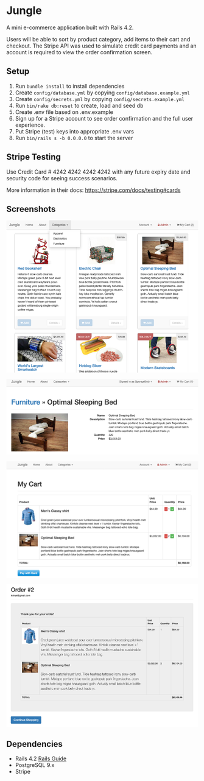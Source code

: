 # Jungle

A mini e-commerce application built with Rails 4.2.

Users will be able to sort by product category, add items to their cart and checkout. The Stripe API was used to simulate credit card payments and an account is required to view the order confirmation screen.

## Setup

1. Run `bundle install` to install dependencies
2. Create `config/database.yml` by copying `config/database.example.yml`
3. Create `config/secrets.yml` by copying `config/secrets.example.yml`
4. Run `bin/rake db:reset` to create, load and seed db
5. Create .env file based on .env.example
6. Sign up for a Stripe account to see order confirmation and the full user experience.
7. Put Stripe (test) keys into appropriate .env vars
8. Run `bin/rails s -b 0.0.0.0` to start the server

## Stripe Testing

Use Credit Card # 4242 4242 4242 4242 with any future expiry date and security code for seeing success scenarios.

More information in their docs: <https://stripe.com/docs/testing#cards>

## Screenshots

!["Screenshot of the home page"](https://raw.githubusercontent.com/stevencschoi/jungle-rails/master/docs/home-page.png)

!["Screenshot of product details"](https://raw.githubusercontent.com/stevencschoi/jungle-rails/master/docs/product-details.png)

!["Screenshot of cart"](https://raw.githubusercontent.com/stevencschoi/jungle-rails/master/docs/cart.png)

!["Screenshot of order confirmation screen"](https://raw.githubusercontent.com/stevencschoi/jungle-rails/master/docs/order-confirmation.png)

## Dependencies

* Rails 4.2 [Rails Guide](http://guides.rubyonrails.org/v4.2/)
* PostgreSQL 9.x
* Stripe
